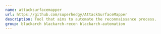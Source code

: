 ```yaml
---
name: attacksurfacemapper
url: https://github.com/superhedgy/AttackSurfaceMapper
description: Tool that aims to automate the reconnaissance process.
group: blackarch blackarch-recon blackarch-automation
---
```

